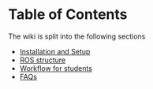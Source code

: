# Table of Contents
The wiki is split into the following sections
- [Installation and Setup](install_and_setup/README.md)
- [ROS structure](ros_structure/README.md)
- [Workflow for students](workflow_for_students/workflow_for_students.md)
- [FAQs](faq/faq.md)
